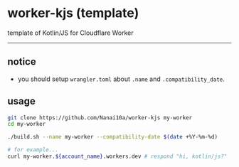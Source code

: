 # worker-kjs (template)

template of Kotlin/JS for Cloudflare Worker

---

## notice

- you should setup `wrangler.toml` about `.name` and `.compatibility_date`.

## usage

```sh
git clone https://github.com/Nanai10a/worker-kjs my-worker
cd my-worker

./build.sh --name my-worker --compatibility-date $(date +%Y-%m-%d)

# for example...
curl my-worker.${account_name}.workers.dev # respond "hi, kotlin/js?"
```
